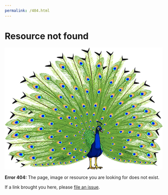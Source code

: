 ```yaml
---
permalink: /404.html
---
```


# Resource not found

![Brilliant peacock on a transparent background](./assets/Vector-Peacock-Transparent-Background.webp)

**Error 404:** The page, image or resource you are looking for does not exist.

If a link brought you here, please [file an issue](https://github.com/kitswas/git-for-all/issues/new/choose).
